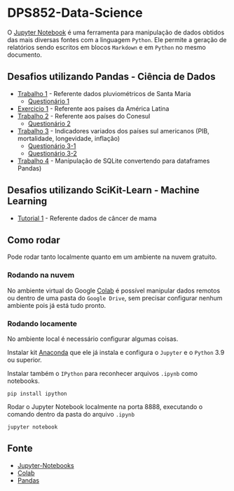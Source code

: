 # DPS852-Data-Science

O [Jupyter Notebook](https://jupyter.org/) é uma ferramenta para manipulação de dados obtidos das mais diversas fontes com a linguagem `Python`. Ele permite a geração de relatórios sendo escritos em blocos `Markdown` e em `Python` no mesmo documento.

## Desafios utilizando Pandas - Ciência de Dados

* [Trabalho 1](T1/TRABALHO/trabalho1.ipynb) - Referente dados pluviométricos de Santa Maria
  * [Questionário 1](T1/QUEST/readme.md)
* [Exercicio 1](T2-pre/EXERCICIO/exercicio.ipynb) - Referente aos países da América Latina
* [Trabalho 2](T2/t2.ipynb) -  Referente aos países do Conesul
  * [Questionário 2](T2/QUEST/T1.ipynb)
* [Trabalho 3](T3/t3.ipynb) -  Indicadores variados dos países sul americanos (PIB, mortalidade, longevidade, inflação)
  * [Questionário 3-1](T3/QUEST/t1.ipynb)
  * [Questionário 3-2](T3/QUEST/t2.ipynb)
* [Trabalho 4](T4/t1.ipynb) -  Manipulação de SQLite convertendo para dataframes Pandas)

## Desafios utilizando SciKit-Learn - Machine Learning

* [Tutorial 1](M1/README.md) - Referente dados de câncer de mama

## Como rodar

Pode rodar tanto localmente quanto em um ambiente na nuvem gratuito.

### Rodando na nuvem

No ambiente virtual do Google [Colab](https://colab.research.google.com/) é possível manipular dados remotos ou dentro de uma pasta do `Google Drive`, sem precisar configurar nenhum ambiente pois já está tudo pronto.

### Rodando locamente

No ambiente local é necessário configurar algumas coisas.

Instalar kit [Anaconda](https://docs.anaconda.com/anaconda/install/windows/) que ele já instala e configura o `Jupyter` e o `Python` 3.9 ou superior.

Instalar também o `IPython` para reconhecer arquivos `.ipynb` como notebooks.

    pip install ipython

Rodar o Jupyter Notebook localmente na porta 8888, executando o comando dentro da pasta do arquivo `.ipynb`

    jupyter notebook

## Fonte

* [Jupyter-Notebooks](https://jupyter-notebook.readthedocs.io/en/latest/index.html)
* [Colab](https://colab.research.google.com/)
* [Pandas](https://pandas.pydata.org/docs/user_guide/index.html#user-guide)
